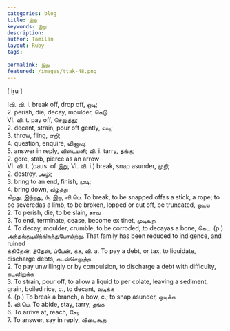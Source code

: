 ```yaml
---
categories: blog
title: இறு
keywords: இறு
description: 
author: Tamilan
layout: Ruby
tags: 
 
permalink: இறு
featured: /images/ttak-48.png
---
```

  
[ iṟu ]  
  
Iவி. வி. i. break off, drop off, ஒடி;  
2. perish, die, decay, moulder, கெடு  
VI. வி. t. pay off, செலுத்து;  
2. decant, strain, pour off gently, வடி;  
3. throw, fling, எறி;  
4. question, enquire, வினாவு;  
5. answer in reply, விடையளி; வி. i. tarry, தங்கு;  
2. gore, stab, pierce as an arrow  
VI. வி. t. (caus. of இறு, VI. வி. i.) break, snap asunder, முறி;  
2. destroy, அழி;  
3. bring to an end, finish, முடி;  
4. bring down, வீழ்த்து  
கிறது, இற்றது, ம், இற, வி.பெ. To break, to be snapped offas a stick, a rope; to be severedas a limb, to be broken, lopped or cut off, be truncated, ஒடிய  
2. To perish, die, to be slain, சாவ  
3. To end, terminate, cease, become ex tinet, முடிவுற  
4. To decay, moulder, crumble, to be corroded; to decayas a bone, கெட. (p.) அந்தக்குடியிற்றிறந்துபோயிற்று. That family has been reduced to indigence, and ruined  
க்கிறேன், த்தேன், ப்பேன், க்க, வி. a. To pay a debt, or tax, to liquidate, discharge debts, கடன்செலுத்த  
2. To pay unwillingly or by compulsion, to discharge a debt with difficulty, கடனிறுக்க  
3. To strain, pour off, to allow a liquid to per colate, leaving a sediment, grain, boiled rice, c., to decant, வடிக்க  
4. (p.) To break a branch, a bow, c.; to snap asunder, ஒடிக்க  
5. வி.பெ. To abide, stay, tarry, தங்க  
6. To arrive at, reach, சேர  
7. To answer, say in reply, விடைகூற